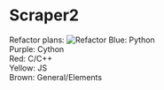 # Scraper2

Refactor plans:
![Refactor](https://user-images.githubusercontent.com/22868520/106748525-599f4300-65f3-11eb-8698-9f90a7c2654b.jpg)
Blue: Python<br>
Purple: Cython<br>
Red: C/C++<br>
Yellow: JS<br>
Brown: General/Elements
